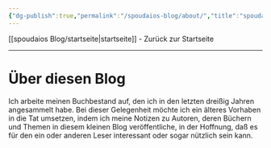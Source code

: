 ```yaml
---
{"dg-publish":true,"permalink":"/spoudaios-blog/about/","title":"spoudaios - Über diesen Blog"}
---
```


[[spoudaios Blog/startseite\|startseite]] - Zurück zur Startseite

---

# Über diesen Blog

Ich arbeite meinen Buchbestand auf, den ich in den letzten dreißig Jahren angesammelt habe. Bei dieser Gelegenheit möchte ich ein älteres Vorhaben in die Tat umsetzen, indem ich meine Notizen zu Autoren, deren Büchern und Themen in diesem kleinen Blog veröffentliche, in der Hoffnung, daß es für den ein oder anderen Leser interessant oder sogar nützlich sein kann. 